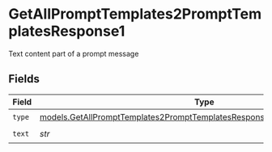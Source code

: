 # GetAllPromptTemplates2PromptTemplatesResponse1

Text content part of a prompt message


## Fields

| Field                                                                                                                                                          | Type                                                                                                                                                           | Required                                                                                                                                                       | Description                                                                                                                                                    |
| -------------------------------------------------------------------------------------------------------------------------------------------------------------- | -------------------------------------------------------------------------------------------------------------------------------------------------------------- | -------------------------------------------------------------------------------------------------------------------------------------------------------------- | -------------------------------------------------------------------------------------------------------------------------------------------------------------- |
| `type`                                                                                                                                                         | [models.GetAllPromptTemplates2PromptTemplatesResponse200ApplicationJSONType](../models/getallprompttemplates2prompttemplatesresponse200applicationjsontype.md) | :heavy_check_mark:                                                                                                                                             | N/A                                                                                                                                                            |
| `text`                                                                                                                                                         | *str*                                                                                                                                                          | :heavy_check_mark:                                                                                                                                             | N/A                                                                                                                                                            |